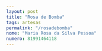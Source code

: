```yaml
---
layout: post
title: "Rosa de Bomba"
tags: artesas
permalink: "/rosadebomba"
nome: "Maria Rosa da Silva Pessoa"
numero: 81991464118
---
```



  
